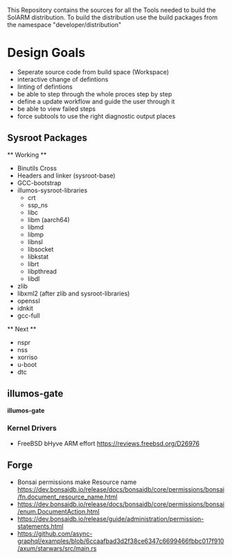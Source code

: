 This Repository contains the sources for all the Tools needed to build the SolARM distribution.
To build the distribution use the build packages from the namespace "developer/distribution"

# Design Goals
- Seperate source code from build space (Workspace)
- interactive change of defintions
- linting of defintions
- be able to step through the whole proces step by step
- define a update workflow and guide the user through it
- be able to view failed steps
- force subtools to use the right diagnostic output places

## Sysroot Packages
** Working **
- Binutils Cross
- Headers and linker (sysroot-base)
- GCC-bootstrap
- illumos-sysroot-libraries
  - crt
  - ssp_ns
  - libc
  - libm (aarch64)
  - libmd
  - libmp
  - libnsl
  - libsocket
  - libkstat
  - librt
  - libpthread
  - libdl
- zlib
- libxml2 (after zlib and sysroot-libraries)
- openssl
- idnkit
- gcc-full

** Next **
- nspr
- nss
- xorriso
- u-boot
- dtc

## illumos-gate
**illumos-gate**

### Kernel Drivers ###
- FreeBSD bHyve ARM effort https://reviews.freebsd.org/D26976

## Forge ##
- Bonsai permissions make Resource name https://dev.bonsaidb.io/release/docs/bonsaidb/core/permissions/bonsai/fn.document_resource_name.html
- https://dev.bonsaidb.io/release/docs/bonsaidb/core/permissions/bonsai/enum.DocumentAction.html
- https://dev.bonsaidb.io/release/guide/administration/permission-statements.html
- https://github.com/async-graphql/examples/blob/6ccaafbad3d2f38ce6347c6699466fbbc017f910/axum/starwars/src/main.rs
